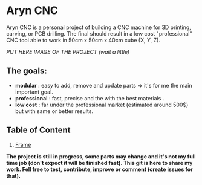 # Aryn CNC

Aryn CNC is a personal project of building a CNC machine for 3D printing, carving, or PCB drilling.
The final should result in a low cost "professional" CNC tool able to work in 50cm x 50cm x 40cm cube (X, Y, Z).

*PUT HERE IMAGE OF THE PROJECT (wait a little)*

## The goals:
* **modular** : easy to add, remove and update parts => it's for me the main important goal.
* **professional** : fast, precise and the with the best materials .
* **low cost** : far under the professional market (estimated around 500$) but with same or better results.

## Table of Content
1. [Frame](./documentation/frame/frame.md)


**The project is still in progress, some parts may change and it's not my full time job (don't expect it will be finished fast). This git is here to share my work. Fell free to test, contribute, improve or comment (create issues for that).**

